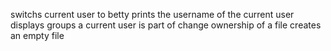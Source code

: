 switchs current user to betty
prints the username of the current user
displays groups a current user is part of
change ownership of a file
creates an empty file
